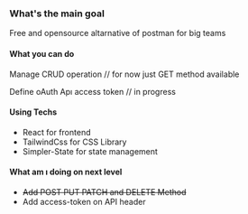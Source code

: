 ### What's the main goal 

Free and opensource altarnative of postman for big teams

#### What you can do 

Manage CRUD operation // for now just GET method available

Define oAuth Apı access token // in progress
#### Using Techs
- React for frontend
- TailwindCss for CSS Library
- Simpler-State for state management

#### What am ı doing on next level
- ~~Add POST PUT PATCH and DELETE Method~~
- Add access-token on API header



